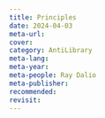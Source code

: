 ```yaml
---
title: Principles
date: 2024-04-03
meta-url: 
cover: 
category: AntiLibrary
meta-lang: 
meta-year: 
meta-people: Ray Dalio
meta-publisher: 
recommended: 
revisit:
---
```

